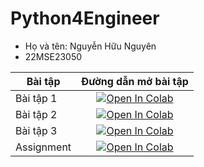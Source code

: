 
# Python4Engineer
* Họ và tên: Nguyễn Hữu Nguyên
* 22MSE23050

| Bài tập    | Đường dẫn mở bài tập |
| ---------- |:-------------:|
| Bài tập 1  | [![Open In Colab](https://colab.research.google.com/assets/colab-badge.svg)](https://colab.research.google.com/github/huunguyennguyen98/Python4Engineer/blob/main/1.%20One%20Tutorial%20to%20Understand%20All%20(M5-Forecasting).ipynb) |
| Bài tập 2  | [![Open In Colab](https://colab.research.google.com/assets/colab-badge.svg)](https://colab.research.google.com/github/huunguyennguyen98/Python4Engineer/blob/main/2.Diagram_From_M5.ipynb) |
| Bài tập 3  | [![Open In Colab](https://colab.research.google.com/assets/colab-badge.svg)](https://colab.research.google.com/github/huunguyennguyen98/Python4Engineer/blob/main/3.%20M5_Forecasting%20with%20LSTM%20and%20LightGBM.ipynb) |
| Assignment | [![Open In Colab](https://colab.research.google.com/assets/colab-badge.svg)](https://colab.research.google.com/github/huunguyennguyen98/Python4Engineer/blob/main/4.Asignment.ipynb) |
